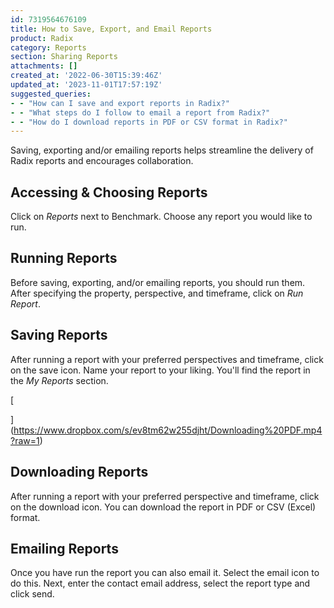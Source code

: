 ```yaml
---
id: 7319564676109
title: How to Save, Export, and Email Reports
product: Radix
category: Reports
section: Sharing Reports
attachments: []
created_at: '2022-06-30T15:39:46Z'
updated_at: '2023-11-01T17:57:19Z'
suggested_queries:
- - "How can I save and export reports in Radix?"
- - "What steps do I follow to email a report from Radix?"
- - "How do I download reports in PDF or CSV format in Radix?"
---
```

Saving, exporting and/or emailing reports helps streamline the delivery of Radix reports and encourages collaboration.

## Accessing & Choosing Reports

Click on *Reports* next to Benchmark. Choose any report you would like to run.

## Running Reports

Before saving, exporting, and/or emailing reports, you should run them. After specifying the property, perspective, and timeframe, click on *Run Report*.

## Saving Reports

After running a report with your preferred perspectives and timeframe, click on the save icon. Name your report to your liking. You'll find the report in the *My Reports* section.

[

](https://www.dropbox.com/s/ev8tm62w255djht/Downloading%20PDF.mp4?raw=1)

## Downloading Reports

After running a report with your preferred perspective and timeframe, click on the download icon. You can download the report in PDF or CSV (Excel) format.

## Emailing Reports

Once you have run the report you can also email it. Select the email icon to do this. Next, enter the contact email address, select the report type and click send.